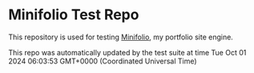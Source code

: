 # Minifolio Test Repo

This repository is used for testing [Minifolio](https://github.com/MaddyGuthridge/Minifolio), my portfolio site engine.

This repo was automatically updated by the test suite at time Tue Oct 01 2024 06:03:53 GMT+0000 (Coordinated Universal Time)
